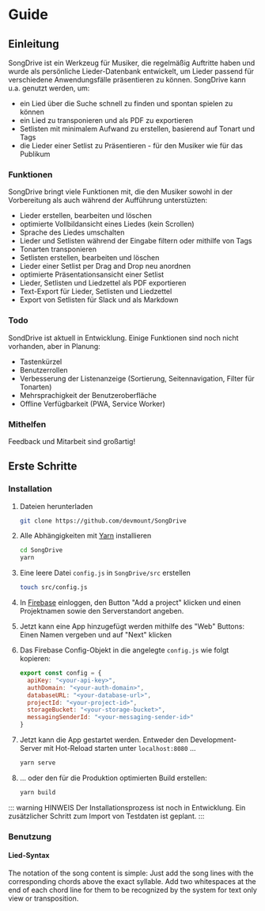 # Guide

## Einleitung

SongDrive ist ein Werkzeug für Musiker, die regelmäßig Auftritte haben und wurde als persönliche Lieder-Datenbank entwickelt, um Lieder passend für verschiedene Anwendungsfälle präsentieren zu können. SongDrive kann u.a. genutzt werden, um:

- ein Lied über die Suche schnell zu finden und spontan spielen zu können
- ein Lied zu transponieren und als PDF zu exportieren
- Setlisten mit minimalem Aufwand zu erstellen, basierend auf Tonart und Tags
- die Lieder einer Setlist zu Präsentieren - für den Musiker wie für das Publikum

### Funktionen

SongDrive bringt viele Funktionen mit, die den Musiker sowohl in der Vorbereitung als auch  während der Aufführung unterstüzten:

- Lieder erstellen, bearbeiten und löschen
- optimierte Vollbildansicht eines Liedes (kein Scrollen)
- Sprache des Liedes umschalten
- Lieder und Setlisten während der Eingabe filtern oder mithilfe von Tags
- Tonarten transponieren
- Setlisten erstellen, bearbeiten und löschen
- Lieder einer Setlist per Drag and Drop neu anordnen
- optimierte Präsentationsansicht einer Setlist
- Lieder, Setlisten und Liedzettel als PDF exportieren
- Text-Export für Lieder, Setlisten und Liedzettel
- Export von Setlisten für Slack und als Markdown

### Todo

SondDrive ist aktuell in Entwicklung. Einige Funktionen sind noch nicht vorhanden, aber in Planung:

- Tastenkürzel <Badge text="todo" type="warn"/>
- Benutzerrollen <Badge text="todo" type="warn"/>
- Verbesserung der Listenanzeige (Sortierung, Seitennavigation, Filter für Tonarten) <Badge text="todo" type="warn"/>
- Mehrsprachigkeit der Benutzeroberfläche <Badge text="todo" type="warn"/>
- Offline Verfügbarkeit (PWA, Service Worker) <Badge text="todo" type="warn"/>

### Mithelfen

Feedback und Mitarbeit sind großartig!

## Erste Schritte

### Installation

1. Dateien herunterladen

    ```bash
    git clone https://github.com/devmount/SongDrive
    ```

2. Alle Abhängigkeiten mit [Yarn](https://yarnpkg.com) installieren

    ```bash
    cd SongDrive
    yarn
    ```

3. Eine leere Datei `config.js` in `SongDrive/src` erstellen

    ```bash
    touch src/config.js
    ```

4. In [Firebase](https://console.firebase.google.com) einloggen, den Button "Add a project" klicken und einen Projektnamen sowie den Serverstandort angeben.
5. Jetzt kann eine App hinzugefügt werden mithilfe des "Web" Buttons: Einen Namen vergeben und auf "Next" klicken
6. Das Firebase Config-Objekt in die angelegte `config.js` wie folgt kopieren:

    ```javascript
    export const config = {
      apiKey: "<your-api-key>",
      authDomain: "<your-auth-domain>",
      databaseURL: "<your-database-url>",
      projectId: "<your-project-id>",
      storageBucket: "<your-storage-bucket>",
      messagingSenderId: "<your-messaging-sender-id>"
    }
    ```

7. Jetzt kann die App gestartet werden. Entweder den Development-Server mit Hot-Reload starten unter `localhost:8080` ...

    ```bash
    yarn serve
    ```

8. ... oder den für die Produktion optimierten Build erstellen:

    ```bash
    yarn build
    ```

::: warning HINWEIS
Der Installationsprozess ist noch in Entwicklung. Ein zusätzlicher Schritt zum Import von Testdaten ist geplant.
:::

### Benutzung

#### Lied-Syntax

The notation of the song content is simple: Just add the song lines with the corresponding chords above the exact syllable. Add two whitespaces at the end of each chord line for them to be recognized by the system for text only view or transposition.
